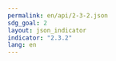 ```yaml
---
permalink: en/api/2-3-2.json
sdg_goal: 2
layout: json_indicator
indicator: "2.3.2"
lang: en
---
```


